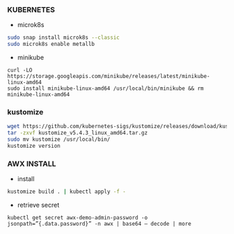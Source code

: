 ### KUBERNETES

* microk8s
```sh
sudo snap install microk8s --classic
sudo microk8s enable metallb
```
* minikube
```
curl -LO https://storage.googleapis.com/minikube/releases/latest/minikube-linux-amd64
sudo install minikube-linux-amd64 /usr/local/bin/minikube && rm minikube-linux-amd64
```
### kustomize 
```sh
wget https://github.com/kubernetes-sigs/kustomize/releases/download/kustomize%2Fv5.4.3/kustomize_v5.4.3_linux_amd64.tar.gz
tar -zxvf kustomize_v5.4.3_linux_amd64.tar.gz
sudo mv kustomize /usr/local/bin/
kustomize version
```


### AWX INSTALL

* install
```sh
kustomize build . | kubectl apply -f -
```

* retrieve secret
```
kubectl get secret awx-demo-admin-password -o jsonpath=”{.data.password}” -n awx | base64 — decode | more
```
